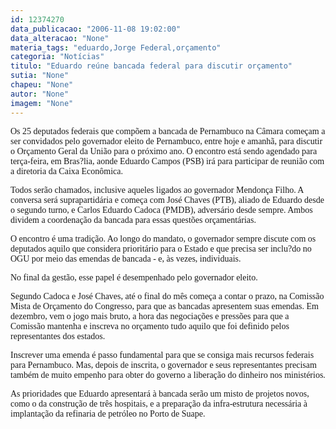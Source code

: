 ```yaml
---
id: 12374270
data_publicacao: "2006-11-08 19:02:00"
data_alteracao: "None"
materia_tags: "eduardo,Jorge Federal,orçamento"
categoria: "Notícias"
titulo: "Eduardo reúne bancada federal para discutir orçamento"
sutia: "None"
chapeu: "None"
autor: "None"
imagem: "None"
---
```

<p><P><FONT face=Verdana>Os 25 deputados federais que compõem a bancada de Pernambuco na Câmara começam a ser convidados pelo governador eleito de Pernambuco, entre hoje e amanhã, para discutir o Orçamento Geral da União para o próximo ano. O encontro está sendo agendado para terça-feira, em Bras?lia, aonde Eduardo Campos (PSB) irá para participar de reunião com a diretoria da Caixa Econômica.</FONT></P></p>
<p><P><FONT face=Verdana>Todos serão chamados, inclusive aqueles ligados ao governador Mendonça Filho. A conversa será suprapartidária e começa com José Chaves (PTB), aliado de Eduardo desde o segundo turno, e Carlos Eduardo Cadoca (PMDB), adversário desde sempre. Ambos dividem a coordenação da bancada para essas questões orçamentárias.</FONT></P></p>
<p><P><FONT face=Verdana>O encontro é uma tradição. Ao longo do mandato, o governador sempre discute com os deputados aquilo que considera prioritário para o Estado e que precisa ser inclu?do no OGU por meio das emendas de bancada - e, às vezes, individuais.</FONT></P></p>
<p><P><FONT face=Verdana>No final da gestão, esse papel é desempenhado pelo governador eleito.</FONT></P></p>
<p><P><FONT face=Verdana>Segundo Cadoca e José Chaves, até o final do mês começa a contar o prazo, na Comissão Mista de Orçamento do Congresso, para que as bancadas apresentem suas emendas. Em dezembro, vem o jogo mais bruto, a hora das negociações e pressões para que a Comissão mantenha e inscreva no orçamento tudo aquilo que foi definido pelos representantes dos estados.</FONT></P></p>
<p><P><FONT face=Verdana>Inscrever uma emenda é&nbsp;passo fundamental para que se consiga mais recursos federais para Pernambuco. Mas, depois de inscrita, o governador e seus representantes precisam também de muito empenho para obter do governo a liberação do dinheiro nos ministérios.</FONT></P></p>
<p><P><FONT face=Verdana>As prioridades que Eduardo apresentará à bancada serão um misto de projetos novos, como o da construção de três hospitais, e a preparação da infra-estrutura necessária à implantação da refinaria de petróleo no Porto de Suape.</FONT></P> </p>
